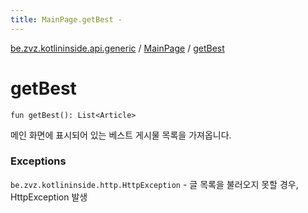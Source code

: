 ```yaml
---
title: MainPage.getBest - 
---
```


[be.zvz.kotlininside.api.generic](../index.html) / [MainPage](index.html) / [getBest](./get-best.html)

# getBest

`fun getBest(): List<Article>`

메인 화면에 표시되어 있는 베스트 게시물 목록을 가져옵니다.

### Exceptions

`be.zvz.kotlininside.http.HttpException` - 글 목록을 불러오지 못할 경우, HttpException 발생
